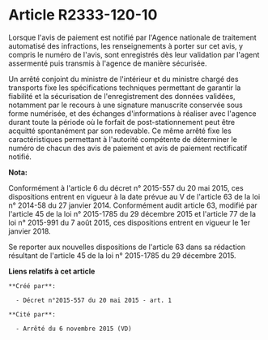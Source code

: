 # Article R2333-120-10

Lorsque l'avis de paiement est notifié par l'Agence nationale de traitement automatisé des infractions, les renseignements à
porter sur cet avis, y compris le numéro de l'avis, sont enregistrés dès leur validation par l'agent assermenté puis transmis
à l'agence de manière sécurisée. 

Un arrêté conjoint du ministre de l'intérieur et du ministre chargé des transports fixe les spécifications techniques
permettant de garantir la fiabilité et la sécurisation de l'enregistrement des données validées, notamment par le recours à
une signature manuscrite conservée sous forme numérisée, et des échanges d'informations à réaliser avec l'agence durant toute
la période où le forfait de post-stationnement peut être acquitté spontanément par son redevable. Ce même arrêté fixe les
caractéristiques permettant à l'autorité compétente de déterminer le numéro de chacun des avis de paiement et avis de
paiement rectificatif notifié.

**Nota:**

Conformément à l'article 6 du décret n° 2015-557 du 20 mai 2015, ces dispositions entrent en vigueur à la date prévue au V de
l'article 63 de la loi n° 2014-58 du 27 janvier 2014. Conformément audit article 63, modifié par l'article 45 de la loi n°
2015-1785 du 29 décembre 2015 et l'article 77 de la loi n° 2015-991 du 7 août 2015, ces dispositions entrent en vigueur le
1er janvier 2018. 

Se reporter aux nouvelles dispositions de l'article 63 dans sa rédaction résultant de l'article 45 de la loi n° 2015-1785 du
29 décembre 2015.

**Liens relatifs à cet article**

	**Créé par**:

	  - Décret n°2015-557 du 20 mai 2015 - art. 1

	**Cité par**:

	  - Arrêté du 6 novembre 2015 (VD)

